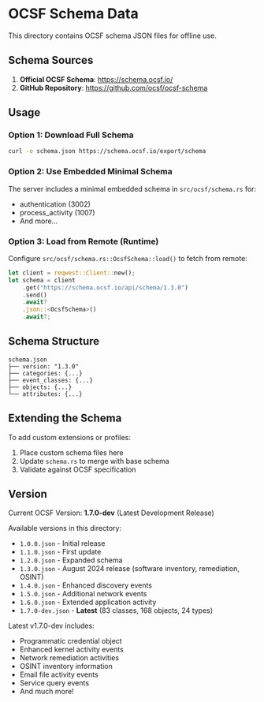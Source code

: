 # OCSF Schema Data

This directory contains OCSF schema JSON files for offline use.

## Schema Sources

1. **Official OCSF Schema**: https://schema.ocsf.io/
2. **GitHub Repository**: https://github.com/ocsf/ocsf-schema

## Usage

### Option 1: Download Full Schema
```bash
curl -o schema.json https://schema.ocsf.io/export/schema
```

### Option 2: Use Embedded Minimal Schema
The server includes a minimal embedded schema in `src/ocsf/schema.rs` for:
- authentication (3002)
- process_activity (1007)
- And more...

### Option 3: Load from Remote (Runtime)
Configure `src/ocsf/schema.rs::OcsfSchema::load()` to fetch from remote:
```rust
let client = reqwest::Client::new();
let schema = client
    .get("https://schema.ocsf.io/api/schema/1.3.0")
    .send()
    .await?
    .json::<OcsfSchema>()
    .await?;
```

## Schema Structure

```
schema.json
├── version: "1.3.0"
├── categories: {...}
├── event_classes: {...}
├── objects: {...}
└── attributes: {...}
```

## Extending the Schema

To add custom extensions or profiles:

1. Place custom schema files here
2. Update `schema.rs` to merge with base schema
3. Validate against OCSF specification

## Version

Current OCSF Version: **1.7.0-dev** (Latest Development Release)

Available versions in this directory:
- `1.0.0.json` - Initial release
- `1.1.0.json` - First update
- `1.2.0.json` - Expanded schema
- `1.3.0.json` - August 2024 release (software inventory, remediation, OSINT)
- `1.4.0.json` - Enhanced discovery events
- `1.5.0.json` - Additional network events
- `1.6.0.json` - Extended application activity
- `1.7.0-dev.json` - **Latest** (83 classes, 168 objects, 24 types)

Latest v1.7.0-dev includes:
- Programmatic credential object
- Enhanced kernel activity events
- Network remediation activities
- OSINT inventory information
- Email file activity events
- Service query events
- And much more!
